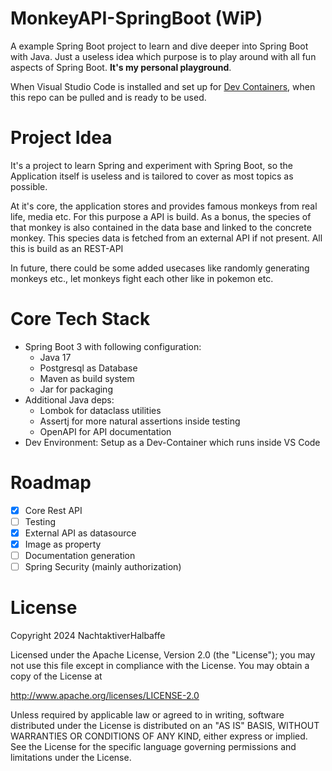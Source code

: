 # MonkeyAPI-SpringBoot (WiP)
A example Spring Boot project to learn and dive deeper into Spring Boot with Java. Just a useless idea which purpose is to play around with all fun aspects of Spring Boot. **It's my personal playground**.

When Visual Studio Code is installed and set up for [Dev Containers](https://containers.dev/), when this repo can be pulled and is ready to be used.

# Project Idea
It's a project to learn Spring and experiment with Spring Boot, so the Application itself is useless and is tailored to cover as most topics as possible.

At it's core, the application stores and provides famous monkeys from real life, media etc. For this purpose a API is build. As a bonus, the species of that monkey is also contained in the data base and linked to the concrete monkey. This species data is fetched from an external API if not present. All this is build as an REST-API

In future, there could be some added usecases like randomly generating monkeys etc., let monkeys fight each other like in pokemon etc.

# Core Tech Stack
- Spring Boot 3 with following configuration:
  - Java 17
  - Postgresql as Database
  - Maven as build system
  - Jar for packaging
- Additional Java deps:
  - Lombok for dataclass utilities 
  - Assertj for more natural assertions inside testing
  - OpenAPI for API documentation
- Dev Environment: Setup as a Dev-Container which runs inside VS Code


# Roadmap
  - [x]  Core Rest API
  - [ ]  Testing
  - [x]  External API as datasource
  - [x]  Image as property
  - [ ]  Documentation generation
  - [ ]  Spring Security (mainly authorization)

# License
Copyright 2024 NachtaktiverHalbaffe

Licensed under the Apache License, Version 2.0 (the "License");
you may not use this file except in compliance with the License.
You may obtain a copy of the License at

 http://www.apache.org/licenses/LICENSE-2.0

Unless required by applicable law or agreed to in writing, software
distributed under the License is distributed on an "AS IS" BASIS,
WITHOUT WARRANTIES OR CONDITIONS OF ANY KIND, either express or implied.
See the License for the specific language governing permissions and
limitations under the License.
